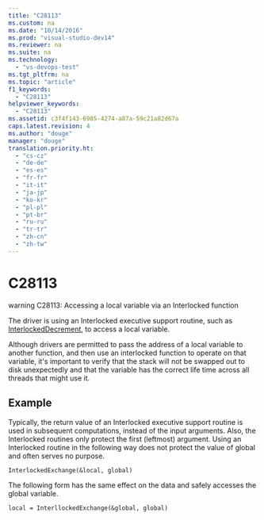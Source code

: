 ```yaml
---
title: "C28113"
ms.custom: na
ms.date: "10/14/2016"
ms.prod: "visual-studio-dev14"
ms.reviewer: na
ms.suite: na
ms.technology: 
  - "vs-devops-test"
ms.tgt_pltfrm: na
ms.topic: "article"
f1_keywords: 
  - "C28113"
helpviewer_keywords: 
  - "C28113"
ms.assetid: c3f4f143-6985-4274-a87a-59c21a82d67a
caps.latest.revision: 4
ms.author: "douge"
manager: "douge"
translation.priority.ht: 
  - "cs-cz"
  - "de-de"
  - "es-es"
  - "fr-fr"
  - "it-it"
  - "ja-jp"
  - "ko-kr"
  - "pl-pl"
  - "pt-br"
  - "ru-ru"
  - "tr-tr"
  - "zh-cn"
  - "zh-tw"
---
```

# C28113
warning C28113: Accessing a local variable via an Interlocked function  
  
 The driver is using an Interlocked executive support routine, such as [InterlockedDecrement](http://msdn.microsoft.com/library/windows/hardware/ff547871.aspx), to access a local variable.  
  
 Although drivers are permitted to pass the address of a local variable to another function, and then use an interlocked function to operate on that variable, it's important to verify that the stack will not be swapped out to disk unexpectedly and that the variable has the correct life time across all threads that might use it.  
  
## Example  
 Typically, the return value of an Interlocked executive support routine is used in subsequent computations, instead of the input arguments. Also, the Interlocked routines only protect the first (leftmost) argument. Using an Interlocked routine in the following way does not protect the value of global and often serves no purpose.  
  
```  
InterlockedExchange(&local, global)  
```  
  
 The following form has the same effect on the data and safely accesses the global variable.  
  
```  
local = InterllockedExchange(&global, global)  
  
```